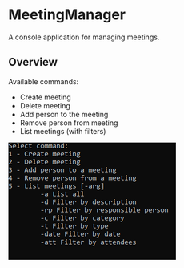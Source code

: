 # MeetingManager

A console application for managing meetings.

## Overview

Available commands:
- Create meeting
- Delete meeting
- Add person to the meeting
- Remove person from meeting
- List meetings (with filters)

![Commands](/assets/commands.png)

